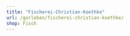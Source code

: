 ```yaml
---
title: "Fischerei-Christian-Koethke"
url: /gorleben/fischerei-christian-koethke/
shop: Fisch
---
```

